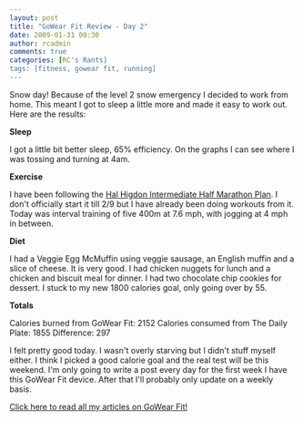 ```yaml
---
layout: post
title: "GoWear Fit Review - Day 2"
date: 2009-01-31 00:30
author: rcadmin
comments: true
categories: [RC's Rants]
tags: [fitness, gowear fit, running]
---
```

Snow day! Because of the level 2 snow emergency I decided to work from home. This meant I got to sleep a little more and made it easy to work out. Here are the results:

<strong>Sleep</strong>

I got a little bit better sleep, 65% efficiency. On the graphs I can see where I was tossing and turning at 4am.

<strong>Exercise</strong>

I have been following the <a href="http://www.halhigdon.com/halfmarathon/inter.htm">Hal Higdon Intermediate Half Marathon Plan</a>. I don't officially start it till 2/9 but I have already been doing workouts from it. Today was interval training of five 400m at 7.6 mph, with jogging at 4 mph in between.

<strong>Diet</strong>

I had a Veggie Egg McMuffin using veggie sausage, an English muffin and a slice of cheese. It is very good. I had chicken nuggets for lunch and a chicken and biscuit meal for dinner. I had two chocolate chip cookies for dessert. I stuck to my new 1800 calories goal, only going over by 55.

<strong>Totals</strong>

Calories burned from GoWear Fit: 2152
Calories consumed from The Daily Plate: 1855
Difference: 297

I felt pretty good today. I wasn't overly starving but I didn't stuff myself either. I think I picked a good calorie goal and the real test will be this weekend. I'm only going to write a post every day for the first week I have this GoWear Fit device. After that I'll probably only update on a weekly basis.

<a href="../../tag/gowear-fit/">Click here to read all my articles on GoWear Fit!</a>

